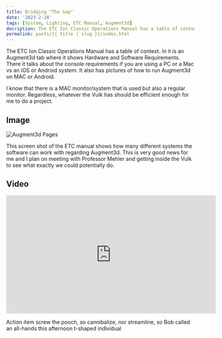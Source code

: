 ```yaml
---
title: Bridging "The Gap"
date: '2023-2-28'
tags: [System, Lighting, ETC Manual, Augment3d]
decription: The ETC Ion Classic Operations Manual has a table of context and in it is an Augment3d tab where it shows Hardware and Software Requirements.
permalink: posts/{{ title | slug }}/index.html
---
```


The ETC Ion Classic Operations Manual has a table of context. In it is an Augment3d tab where it shows Hardware and Software Requirements. There it talks about the console requirements if you are using a PC or a Mac vs an iOS or Android system. It also has pictures of how to run Augment3d on MAC or Android.

 I know that there is a MAC monitor/system that is used but also a regular monitor. Regardless, whatever the Vulk has should be efficient enough for me to do a project. 

## Image

![Augment3d Pages](Augment3d.PNG)

This screen shot of the ETC manual shows how many different systems the software can work with regarding Augment3d. This is very good news for me and I plan on meeting with Professor Mehler and getting inside the Vulk to see what exactly we could potentially do. 

## Video

<iframe width="560" height="315" src="https://www.youtube-nocookie.com/embed/Yw6u6YkTgQ4" frameborder="0" allow="accelerometer; autoplay; clipboard-write; encrypted-media; gyroscope; picture-in-picture" allowfullscreen></iframe>

Action item screw the pooch, so cannibalize, nor streamline, so Bob called an all-hands this afternoon t-shaped individual 
